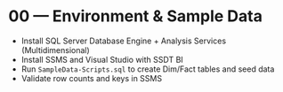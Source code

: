 # 00 — Environment & Sample Data

- Install SQL Server Database Engine + Analysis Services (Multidimensional)
- Install SSMS and Visual Studio with SSDT BI
- Run `SampleData-Scripts.sql` to create Dim/Fact tables and seed data
- Validate row counts and keys in SSMS
